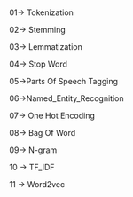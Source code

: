 ###
01-> Tokenization

02-> Stemming

03-> Lemmatization

04-> Stop Word

05->Parts Of Speech Tagging

06->Named_Entity_Recognition

07-> One Hot Encoding

08-> Bag Of Word

09-> N-gram

10 -> TF_IDF

11 -> Word2vec

